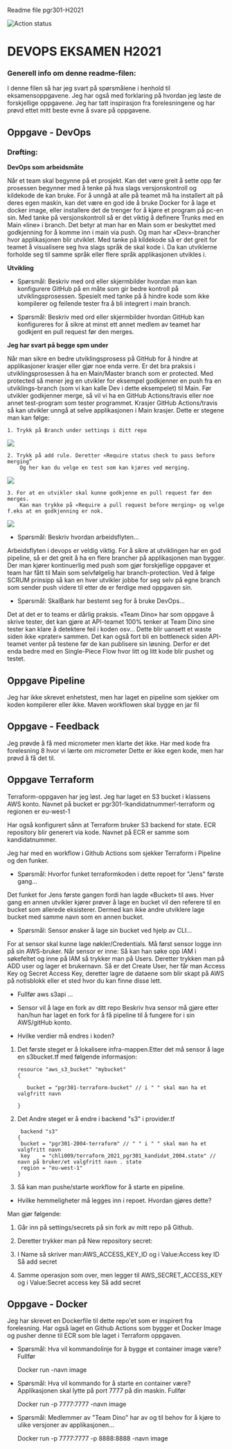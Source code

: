 Readme file pgr301-H2021

![Action status](https://github.com/crlsocro/eksamen_pgr301_2021/workflows/Java%20CI%20with%20Maven/badge.svg?branch=main)

# DEVOPS EKSAMEN H2021

### Generell info om denne readme-filen:

I denne filen så har jeg svart på spørsmålene i henhold til eksamensoppgavene. Jeg har også med forklaring på hvordan jeg løste de forskjellige oppgavene.
Jeg har tatt inspirasjon fra forelesningene og har prøvd ettet mitt beste evne å svare på oppgavene.


## Oppgave - DevOps

### Drøfting:

**DevOps som arbeidsmåte**

Når et team skal begynne på et prosjekt. Kan det være greit å sette opp før prosessen begynner med å tenke på hva slags versjonskontroll og kildekode de kan bruke. 
For å unngå at alle på teamet må ha installert alt på deres egen maskin, kan det være en god ide å bruke Docker for å lage et docker image, eller installere det de trenger for å kjøre et program på pc-en sin.
Med tanke på versjonskontroll så er det viktig å definere Trunks med en Main «line» i branch. Det betyr at man har en Main som er beskyttet med godkjenning for å komme inn i main via push.
Og man har «Dev»-brancher hvor applikasjonen blir utviklet. Med tanke på kildekode så er det greit for teamet å visualisere seg hva slags språk de skal kode i. 
Da kan utviklerne forholde seg til samme språk eller flere språk applikasjonen utvikles i.

**Utvikling**

* Spørsmål: Beskriv med ord eller skjermbilder hvordan man kan konfigurere GitHub på en måte som
gir bedre kontroll på utviklingsprosessen. Spesielt med tanke på å hindre kode som ikke
kompilerer og feilende tester fra å bli integrert i main branch.

* Spørsmål: Beskriv med ord eller skjermbilder hvordan GitHub kan konfigureres for å sikre at minst ett
annet medlem av teamet har godkjent en pull request før den merges.

**Jeg har svart på begge spm under**

Når man sikre en bedre utviklingsprosess på GitHub for å hindre at applikasjoner krasjer eller gjør noe enda verre. 
Er det bra praksis i utviklingsprosessen å ha en Main/Master branch som er protected. 
Med protected så mener jeg en utvikler for eksempel godkjenner en push fra en utviklings-branch (som vi kan kalle Dev i dette eksempelet) til Main.
Før utvikler godkjenner merge, så vil vi ha en GitHub Actions/travis eller noe annet test-program som tester programmet.
Krasjer GitHub Actions/travis så kan utvikler unngå at selve applikasjonen i Main krasjer. Dette er stegene man kan følge:

    1. Trykk på Branch under settings i ditt repo
        
![](Bilde1.jpg)

    2. Trykk på add rule. Deretter «Require status check to pass before merging”
        Og her kan du velge en test som kan kjøres ved merging.

![](Bilde2.jpg)

    3. For at en utvikler skal kunne godkjenne en pull request før den merges.
        Kan man trykke på «Require a pull request before merging» og velge f.eks at en godkjenning er nok.

![](Bilde3.jpg)

* Spørsmål: Beskriv hvordan arbeidsflyten...

Arbeidsflyten i devops er veldig viktig. For å sikre at utviklingen har en god pipeline, så er det greit å ha en flere brancher på applikasjonen man bygger.
Der man kjører kontinuerlig med push som gjør forskjellige oppgaver et team har fått til Main som selvfølgelig har branch-protection.
Ved å følge SCRUM prinsipp så kan en hver utvikler jobbe for seg selv på egne branch som sender push videre til etter de er ferdige med oppgaven sin.


* Spørsmål: SkalBank har bestemt seg for å bruke DevOps...

Det at det er to teams er dårlig praksis. «Team Dino» har som oppgave å skrive tester, det kan gjøre at API-teamet 100% tenker at Team Dino sine tester kan klare å detektere feil i koden osv… 
Dette blir uansett et waste siden ikke «prater» sammen. Det kan også fort bli en bottleneck siden API-teamet venter på testene før de kan publisere sin løsning. 
Derfor er det enda bedre med en Single-Piece Flow hvor litt og litt kode blir pushet og testet.     


## Oppgave Pipeline

Jeg har ikke skrevet enhetstest, men har laget en pipeline som sjekker om koden kompilerer eller ikke.
Maven workflowen skal bygge en jar fil

## Oppgave - Feedback

Jeg prøvde å få med micrometer men klarte det ikke. 
Har med kode fra forelesning 8 hvor vi lærte om micrometer
Dette er ikke egen kode, men har prøvd å få det til.

## Oppgave Terraform

Terraform-oppgaven har jeg løst. Jeg har laget en S3 bucket i klassens AWS konto. 
Navnet på bucket er pgr301-!kandidatnummer!-terraform og regionen er eu-west-1

Har også konfigurert sånn at Terraform bruker S3 backend for state. ECR repository blir generert via kode.
Navnet på ECR er samme som kandidatnummer.

Jeg har med en workflow i Github Actions som sjekker Terraform i Pipeline og den funker.


* Spørsmål: Hvorfor funket terraformkoden i dette repoet for "Jens" første gang...
    

Det funket for Jens første gangen fordi han lagde «Bucket» til aws. Hver gang en annen utvikler kjører prøver å lage en bucket vil den referere til en bucket som allerede eksisterer. 
Dermed kan ikke andre utviklere lage bucket med samme navn som en annen bucket.


* Spørsmål: Sensor ønsker å lage sin bucket ved hjelp av CLI...

For at sensor skal kunne lage nøkler/Credentials. Må først sensor logge inn på sin AWS-bruker. Når sensor er inne:
Så kan han søke opp IAM i søkefeltet og inne på IAM så trykker man på Users. Deretter trykken man på ADD user og lager et brukernavn. Så er det Create User, her får man
Access Key og Secret Access Key, deretter lagre de dataene som blir skapt på AWS på notisblokk eller et sted hvor du kan finne disse lett.


* Fullfør aws s3api ...

* Sensor vil å lage en fork av ditt repo Beskriv hva sensor må gjøre etter han/hun har laget en fork for å få pipeline til å fungere for i sin AWS/gitHub konto.
* Hvilke verdier må endres i koden?

1. Det første steget er å lokalisere infra-mappen.Etter det må sensor å lage en s3bucket.tf med følgende informasjon:
       
       resource "aws_s3_bucket" "mybucket" 
       {

          bucket = "pgr301-terraform-bucket" // i " " skal man ha et valgfritt navn

       }  

2. Det Andre steget er å endre i  backend "s3" i provider.tf
        
        backend "s3" 
       {
        bucket = "pgr301-2004-terraform" // " " i " " skal man ha et valgfritt navn
        key    = "chli009/terraform_2021_pgr301_kandidat_2004.state" // navn på bruker/et valgfritt navn . state
        region = "eu-west-1" 
       }
3. Så kan man pushe/starte workflow for å starte en pipeline.



* Hvilke hemmeligheter må legges inn i repoet. Hvordan gjøres dette?

Man gjør følgende:

1. Går inn på settings/secrets på sin fork av mitt repo på Github.


2. Deretter trykker man på New repository secret:


3. I Name så skriver man:AWS_ACCESS_KEY_ID og i Value:Access key ID Så add secret


4. Samme operasjon som over, men legger til AWS_SECRET_ACCESS_KEY og i Value:Secret access key Så add secret 

## Oppgave - Docker
Jeg har skrevet en Dockerfile til dette repo'et som er inspirert fra forelesning.
Har også laget en Github Actions som bygger et Docker Image og pusher denne til ECR som ble laget i Terraform oppgaven.

* Spørsmål: Hva vil kommandolinje for å bygge et container image være? Fullfør

    Docker run -navn image

* Spørsmål: Hva vil kommando for å starte en container være? Applikasjonen skal lytte på port 7777 på din maskin. Fullfør

    Docker run -p 7777:7777 -navn image 

* Spørsmål: Medlemmer av "Team Dino" har av og til behov for å kjøre to ulike versjoner av applikasjonen...

  Docker run -p 7777:7777 -p 8888:8888 -navn image 

